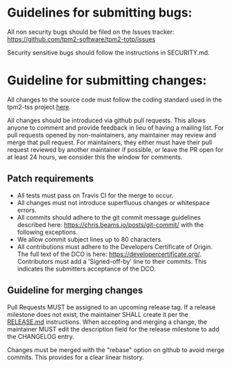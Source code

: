 # Guidelines for submitting bugs:
All non security bugs should be filed on the Issues tracker:
https://github.com/tpm2-software/tpm2-totp/issues

Security sensitive bugs should follow the instructions in SECURITY.md.

# Guideline for submitting changes:
All changes to the source code must follow the coding standard used in the
tpm2-tss project [here](https://github.com/tpm2-software/tpm2-tss/blob/master/doc/coding_standard_c.md).

All changes should be introduced via github pull requests. This allows anyone to
comment and provide feedback in lieu of having a mailing list. For pull requests
opened by non-maintainers, any maintainer may review and merge that pull
request. For maintainers, they either must have their pull request reviewed by
another maintainer if possible, or leave the PR open for at least 24 hours, we
consider this the window for comments.

## Patch requirements
* All tests must pass on Travis CI for the merge to occur.
* All changes must not introduce superfluous changes or whitespace errors.
* All commits should adhere to the git commit message guidelines described
here: https://chris.beams.io/posts/git-commit/ with the following exceptions.
 * We allow commit subject lines up to 80 characters.
* All contributions must adhere to the Developers Certificate of Origin. The
full text of the DCO is here: https://developercertificate.org/. Contributors
must add a 'Signed-off-by' line to their commits. This indicates the
submitters acceptance of the DCO.

## Guideline for merging changes

Pull Requests MUST be assigned to an upcoming release tag. If a release milestone does
not exist, the maintainer SHALL create it per the [RELEASE.md](RELEASE.md) instructions.
When accepting and merging a change, the maintainer MUST edit the description field for
the release milestone to add the CHANGELOG entry.

Changes must be merged with the "rebase" option on github to avoid merge commits.
This provides for a clear linear history.
